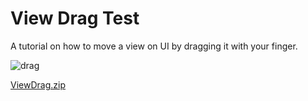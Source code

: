 # View Drag Test

A tutorial on how to move a view on UI by dragging it with your finger.

![drag](https://user-images.githubusercontent.com/24822099/33432273-97733820-d5ec-11e7-82f2-653d44e190e4.gif)

[ViewDrag.zip](https://github.com/SIMMORSAL/ViewDrag/files/1517887/ViewDrag.zip)